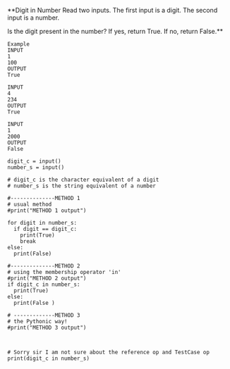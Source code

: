 **Digit in Number
Read two inputs. 
The first input is a digit. 
The second input is a number. 

Is the digit present in the number? If yes, return True.
If no, return False.**

```
Example 
INPUT
1
100
OUTPUT
True

INPUT
4
234
OUTPUT
True

INPUT
1
2000
OUTPUT
False

```


```
digit_c = input()
number_s = input()

# digit_c is the character equivalent of a digit  
# number_s is the string equivalent of a number 

#--------------METHOD 1 
# usual method 
#print("METHOD 1 output")

for digit in number_s: 
  if digit == digit_c:
    print(True)
    break
else:
  print(False)
  
#--------------METHOD 2 
# using the membership operator 'in' 
#print("METHOD 2 output")
if digit_c in number_s: 
  print(True)
else:
  print(False )
 
# -------------METHOD 3
# the Pythonic way! 
#print("METHOD 3 output")



# Sorry sir I am not sure about the reference op and TestCase op
print(digit_c in number_s) 
```
